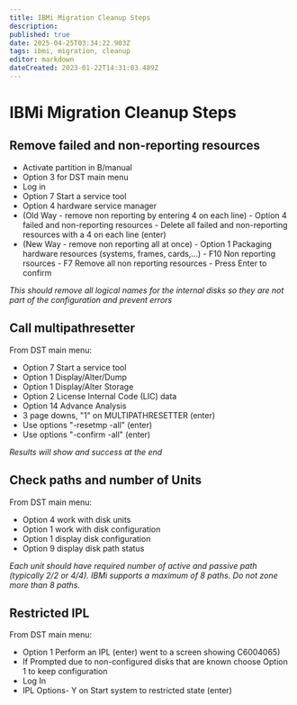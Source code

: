 ```yaml
---
title: IBMi Migration Cleanup Steps
description: 
published: true
date: 2025-04-25T03:34:22.903Z
tags: ibmi, migration, cleanup
editor: markdown
dateCreated: 2023-01-22T14:31:03.489Z
---
```


# IBMi Migration Cleanup Steps
## Remove failed and non-reporting resources
- Activate partition in B/manual
- Option 3  for DST main menu
- Log in
- Option 7 Start a service tool
- Option 4 hardware service manager
- (Old Way - remove non reporting by entering 4 on each line)
      - Option 4  failed and non-reporting resources
      - Delete all failed and non-reporting resources with a 4 on each line (enter)
- (New Way - remove non reporting all at once)
        - Option 1 Packaging hardware resources (systems, frames, cards,...)
        - F10 Non reporting rsources
        - F7 Remove all non reporting resources
        - Press Enter to confirm

*This should remove all logical names for the internal disks so they are not part of the configuration and prevent errors*
## Call multipathresetter
From DST main menu:
- Option 7 Start a service tool
- Option 1 Display/Alter/Dump
- Option 1 Display/Alter Storage
- Option  2 License Internal Code (LIC) data
- Option 14 Advance Analysis
- 3 page downs, "1" on MULTIPATHRESETTER (enter)
- Use options "-resetmp -all" (enter)
- Use options "-confirm -all" (enter)

*Results will show and success at the end*

## Check paths and number of Units
From DST main menu:
- Option 4 work with disk units
- Option 1 work with disk configuration
- Option 1 display disk configuration
- Option 9 display disk path status

*Each unit should have required number of active and passive path (typically 2/2 or 4/4).  IBMi supports a maximum of 8 paths.  Do not zone more than 8 paths.*

## Restricted IPL
From DST main menu:
- Option 1 Perform an IPL (enter) went to a screen showing C6004065)
- If Prompted due to non-configured disks that are known choose Option 1 to keep configuration
- Log In
- IPL Options-  Y on Start system to restricted state (enter)
